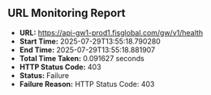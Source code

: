 ## URL Monitoring Report

- **URL:** https://api-gw1-prod1.fisglobal.com/gw/v1/health
- **Start Time:** 2025-07-29T13:55:18.790280
- **End Time:** 2025-07-29T13:55:18.881907
- **Total Time Taken:** 0.091627 seconds
- **HTTP Status Code:** 403
- **Status:** Failure
- **Failure Reason:** HTTP Status Code: 403
